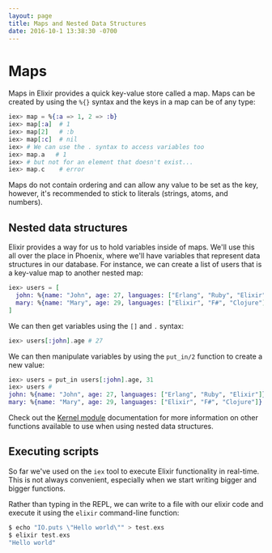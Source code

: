 ```yaml
---
layout: page
title: Maps and Nested Data Structures
date: 2016-10-1 13:38:30 -0700
---
```



# Maps

Maps in Elixir provides a quick key-value store called a map. Maps can be created by using the `%{}` syntax and the keys in a map can be of any type:

```elixir
iex> map = %{:a => 1, 2 => :b}
iex> map[:a]  # 1
iex> map[2]   # :b
iex> map[:c]  # nil
iex> # We can use the . syntax to access variables too
iex> map.a   # 1
iex> # but not for an element that doesn't exist...
iex> map.c    # error
```

Maps do not contain ordering and can allow any value to be set as the key, however, it's recommended to stick to literals (strings, atoms, and numbers).

## Nested data structures

Elixir provides a way for us to hold variables inside of maps. We'll use this all over the place in Phoenix, where we'll have variables that represent data structures in our database. For instance, we can create a list of users that is a key-value map to another nested map:

```elixir
iex> users = [
  john: %{name: "John", age: 27, languages: ["Erlang", "Ruby", "Elixir"]},
  mary: %{name: "Mary", age: 29, languages: ["Elixir", "F#", "Clojure"]}
]
```

We can then get variables using the `[]` and `.` syntax:

```elixir
iex> users[:john].age # 27
```

We can then manipulate variables by using the `put_in/2` function to create a new value:

```elixir
iex> users = put_in users[:john].age, 31
iex> users #
john: %{name: "John", age: 27, languages: ["Erlang", "Ruby", "Elixir"]},
mary: %{name: "Mary", age: 29, languages: ["Elixir", "F#", "Clojure"]}
```

Check out the [Kernel module](http://elixir-lang.org/docs/stable/elixir/Kernel.html) documentation for more information on other functions available to use when using nested data structures.

## Executing scripts

So far we've used on the `iex` tool to execute Elixir functionality in real-time. This is not always convenient, especially when we start writing bigger and bigger functions.

Rather than typing in the REPL, we can write to a file with our elixir code and execute it using the `elixir` command-line function:

```elixir
$ echo "IO.puts \"Hello world\"" > test.exs
$ elixir test.exs
"Hello world"
```

